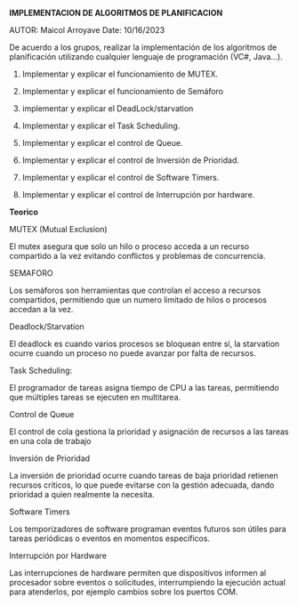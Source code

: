 **IMPLEMENTACION DE ALGORITMOS DE PLANIFICACION**

AUTOR: Maicol Arroyave
Date: 10/16/2023

De acuerdo a los grupos, realizar la implementación de los algoritmos de planificación utilizando cualquier lenguaje de programación (VC#, Java...).

1. Implementar y explicar el funcionamiento de MUTEX.

2. Implementar y explicar el funcionamiento de Semáforo

3. implementar y explicar  el DeadLock/starvation

4. Implementar y explicar  el  Task Scheduling.

5. Implementar  y explicar el control de Queue.

6. Implementar  y explicar el control de Inversión de Prioridad.

7. Implementar  y explicar el control de Software Timers.

8. Implementar  y explicar el control de Interrupción por hardware.


**Teorico**

MUTEX (Mutual Exclusion)

El mutex asegura que solo un hilo o proceso acceda a un recurso compartido a la vez evitando conflictos y problemas de concurrencia.


SEMAFORO

Los semáforos son herramientas que controlan el acceso a recursos compartidos, permitiendo que un numero limitado de hilos o procesos accedan a la vez.


Deadlock/Starvation

El deadlock es cuando varios procesos se bloquean entre sí, la starvation ocurre cuando un proceso no puede avanzar por falta de recursos.


Task Scheduling:

El programador de tareas asigna tiempo de CPU a las tareas, permitiendo que múltiples tareas se ejecuten en multitarea.


Control de Queue

El control de cola gestiona la prioridad y asignación de recursos a las tareas en una cola de trabajo


Inversión de Prioridad

La inversión de prioridad ocurre cuando tareas de baja prioridad retienen recursos críticos, lo que puede evitarse con la gestión adecuada, dando prioridad a quien realmente la necesita.


Software Timers

Los temporizadores de software programan eventos futuros son útiles para tareas periódicas o eventos en momentos específicos.


Interrupción por Hardware

Las interrupciones de hardware permiten que dispositivos informen al procesador sobre eventos o solicitudes, interrumpiendo la ejecución actual para atenderlos, por ejemplo cambios sobre los puertos COM.